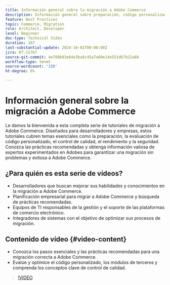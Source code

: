 ```yaml
---
title: Información general sobre la migración a Adobe Commerce
description: Información general sobre preparación, código personalizado, control de calidad, rendimiento y seguridad al migrar a Adobe Commerce.
feature: Best Practices
topic: Commerce, Migration
role: Architect, Developer
level: Beginner
doc-type: Technical Video
duration: 167
last-substantial-update: 2024-10-02T00:00:00Z
jira: KT-11767
source-git-commit: 4e788b83e64e3ba8c45a7a60e14e551d67b21a88
workflow-type: tm+mt
source-wordcount: '150'
ht-degree: 0%

---
```



# Información general sobre la migración a Adobe Commerce

Le damos la bienvenida a esta completa serie de tutoriales de migración a Adobe Commerce. Diseñados para desarrolladores y empresas, estos tutoriales cubren temas esenciales como la preparación, la evaluación de código personalizado, el control de calidad, el rendimiento y la seguridad. Conozca las prácticas recomendadas y obtenga información valiosa de expertos experimentados en Adobes para garantizar una migración sin problemas y exitosa a Adobe Commerce.

## ¿Para quién es esta serie de vídeos?

* Desarrolladores que buscan mejorar sus habilidades y conocimientos en la migración a Adobe Commerce.
* Planificación empresarial para migrar a Adobe Commerce y búsqueda de prácticas recomendadas.
* Equipos de TI responsables de la gestión y el soporte de las plataformas de comercio electrónico.
* Integradores de sistemas con el objetivo de optimizar sus procesos de migración.

## Contenido de vídeo {#video-content}

* Conozca los pasos esenciales y las prácticas recomendadas para una migración correcta a Adobe Commerce.
* Evalúe y optimice el código personalizado, los módulos de terceros y comprenda los conceptos clave de control de calidad.

>[!VIDEO](https://video.tv.adobe.com/v/3444323/?learn=on&captions=spa)
